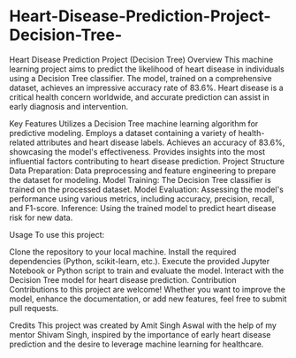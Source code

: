# Heart-Disease-Prediction-Project-Decision-Tree-
Heart Disease Prediction Project (Decision Tree)
Overview
This machine learning project aims to predict the likelihood of heart disease in individuals using a Decision Tree classifier. The model, trained on a comprehensive dataset, achieves an impressive accuracy rate of 83.6%. Heart disease is a critical health concern worldwide, and accurate prediction can assist in early diagnosis and intervention.

Key Features
Utilizes a Decision Tree machine learning algorithm for predictive modeling.
Employs a dataset containing a variety of health-related attributes and heart disease labels.
Achieves an accuracy of 83.6%, showcasing the model's effectiveness.
Provides insights into the most influential factors contributing to heart disease prediction.
Project Structure
Data Preparation: Data preprocessing and feature engineering to prepare the dataset for modeling.
Model Training: The Decision Tree classifier is trained on the processed dataset.
Model Evaluation: Assessing the model's performance using various metrics, including accuracy, precision, recall, and F1-score.
Inference: Using the trained model to predict heart disease risk for new data.

Usage
To use this project:

Clone the repository to your local machine.
Install the required dependencies (Python, scikit-learn, etc.).
Execute the provided Jupyter Notebook or Python script to train and evaluate the model.
Interact with the Decision Tree model for heart disease prediction.
Contribution
Contributions to this project are welcome! Whether you want to improve the model, enhance the documentation, or add new features, feel free to submit pull requests.

Credits
This project was created by Amit Singh Aswal with the help of my mentor Shivam Singh, inspired by the importance of early heart disease prediction and the desire to leverage machine learning for healthcare.



